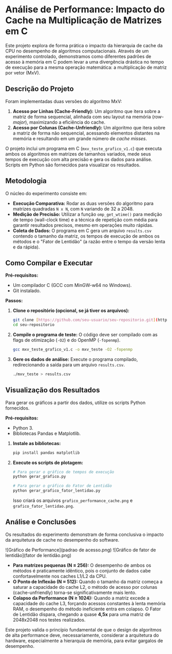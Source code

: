 # Análise de Performance: Impacto do Cache na Multiplicação de Matrizes em C

Este projeto explora de forma prática o impacto da hierarquia de cache da CPU no desempenho de algoritmos computacionais. Através de um experimento controlado, demonstramos como diferentes padrões de acesso à memória em C podem levar a uma divergência drástica no tempo de execução para a mesma operação matemática: a multiplicação de matriz por vetor (MxV).

## Descrição do Projeto

Foram implementadas duas versões do algoritmo MxV:
1.  **Acesso por Linhas (Cache-Friendly):** Um algoritmo que itera sobre a matriz de forma sequencial, alinhada com seu layout na memória (*row-major*), maximizando a eficiência do cache.
2.  **Acesso por Colunas (Cache-Unfriendly):** Um algoritmo que itera sobre a matriz de forma não sequencial, acessando elementos distantes na memória e resultando em um grande número de *cache misses*.

O projeto inclui um programa em C (`mxv_teste_grafico_v1.c`) que executa ambos os algoritmos em matrizes de tamanhos variados, mede seus tempos de execução com alta precisão e gera os dados para análise. Scripts em Python são fornecidos para visualizar os resultados.

## Metodologia

O núcleo do experimento consiste em:
- **Execução Comparativa:** Rodar as duas versões do algoritmo para matrizes quadradas `N x N`, com `N` variando de 32 a 2048.
- **Medição de Precisão:** Utilizar a função `omp_get_wtime()` para medição de tempo (wall-clock time) e a técnica de repetição com média para garantir resultados precisos, mesmo em operações muito rápidas.
- **Coleta de Dados:** O programa em C gera um arquivo `results.csv` contendo o tamanho da matriz, os tempos de execução de ambos os métodos e o "Fator de Lentidão" (a razão entre o tempo da versão lenta e da rápida).

## Como Compilar e Executar

**Pré-requisitos:**
* Um compilador C (GCC com MinGW-w64 no Windows).
* Git instalado.

**Passos:**

1.  **Clone o repositório (opcional, se já tiver os arquivos):**
    ```bash
    git clone [https://github.com/seu-usuario/seu-repositorio.git](https://github.com/seu-usuario/seu-repositorio.git)
    cd seu-repositorio
    ```

2.  **Compile o programa de teste:**
    O código deve ser compilado com as flags de otimização (`-O2`) e do OpenMP (`-fopenmp`).
    ```bash
    gcc mxv_teste_grafico_v1.c -o mxv_teste -O2 -fopenmp
    ```

3.  **Gere os dados de análise:**
    Execute o programa compilado, redirecionando a saída para um arquivo `results.csv`.
    ```bash
    ./mxv_teste > results.csv
    ```

## Visualização dos Resultados

Para gerar os gráficos a partir dos dados, utilize os scripts Python fornecidos.

**Pré-requisitos:**
* Python 3.
* Bibliotecas Pandas e Matplotlib.

1.  **Instale as bibliotecas:**
    ```bash
    pip install pandas matplotlib
    ```

2.  **Execute os scripts de plotagem:**
    ```bash
    # Para gerar o gráfico de tempos de execução
    python gerar_grafico.py

    # Para gerar o gráfico do Fator de Lentidão
    python gerar_grafico_fator_lentidao.py
    ```
    Isso criará os arquivos `grafico_performance_cache.png` e `grafico_fator_lentidao.png`.

## Análise e Conclusões

Os resultados do experimento demonstram de forma conclusiva o impacto da arquitetura de cache no desempenho do software.

![Gráfico de Performance](padrao de acesso.png)
![Gráfico de fator de lentidão](fator de lentidão.png)

-   **Para matrizes pequenas (N ≤ 256):** O desempenho de ambos os métodos é praticamente idêntico, pois o conjunto de dados cabe confortavelmente nos caches L1/L2 da CPU.
-   **O Ponto de Inflexão (N ≈ 512):** Quando o tamanho da matriz começa a saturar a capacidade do cache L2, o método de acesso por colunas (cache-unfriendly) torna-se significativamente mais lento.
-   **Colapso da Performance (N ≥ 1024):** Quando a matriz excede a capacidade do cache L3, forçando acessos constantes à lenta memória RAM, o desempenho do método ineficiente entra em colapso. O Fator de Lentidão dispara, chegando a quase **4,5x** para uma matriz de 2048x2048 nos testes realizados.

Este projeto valida o princípio fundamental de que o design de algoritmos de alta performance deve, necessariamente, considerar a arquitetura do hardware, especialmente a hierarquia de memória, para evitar gargalos de desempenho.
